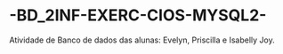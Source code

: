 # -BD_2INF-EXERC-CIOS-MYSQL2-
Atividade de Banco de dados das alunas: Evelyn, Priscilla e Isabelly Joy.
